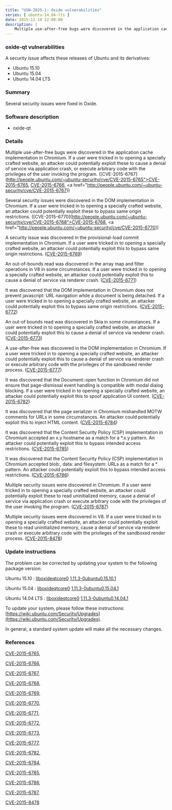 ```yaml
---
title: "USN-2825-1: Oxide vulnerabilities"
series: [ ubuntu-14.04-lts ]
date: 2015-12-10 12:00:00
description: |
    Multiple use-after-free bugs were discovered in the application cache implementation in Chromium. If a user were tricked in to opening a specially crafted website, an attacker could potentially exploit these to cause a denial of service via application crash, or execute arbitrary code with the privileges of the user invoking the program. ([CVE-2015-6767](http://people.ubuntu.com/~ubuntu-security/cve/CVE-2015-6765">CVE-2015-6765</a>, <a href="http://people.ubuntu.com/~ubuntu-security/cve/CVE-2015-6766">CVE-2015-6766</a>, <a href="http://people.ubuntu.com/~ubuntu-security/cve/CVE-2015-6767))
--- 
```

 
### oxide-qt vulnerabilities

A security issue affects these releases of Ubuntu and its derivatives:

* Ubuntu 15.10
* Ubuntu 15.04
* Ubuntu 14.04 LTS

### Summary

Several security issues were fixed in Oxide. 

### Software description

* oxide-qt 

### Details

Multiple use-after-free bugs were discovered in the application cache implementation in Chromium. If a user were tricked in to opening a specially crafted website, an attacker could potentially exploit these to cause a denial of service via application crash, or execute arbitrary code with the privileges of the user invoking the program. ([CVE-2015-6767](http://people.ubuntu.com/~ubuntu-security/cve/CVE-2015-6765">CVE-2015-6765</a>, <a href="http://people.ubuntu.com/~ubuntu-security/cve/CVE-2015-6766">CVE-2015-6766</a>, <a href="http://people.ubuntu.com/~ubuntu-security/cve/CVE-2015-6767))

Several security issues were discovered in the DOM implementation in Chromium. If a user were tricked in to opening a specially crafted website, an attacker could potentially exploit these to bypass same origin restrictions. ([CVE-2015-6770](http://people.ubuntu.com/~ubuntu-security/cve/CVE-2015-6768">CVE-2015-6768</a>, <a href="http://people.ubuntu.com/~ubuntu-security/cve/CVE-2015-6770))

A security issue was discovered in the provisional-load commit implementation in Chromium. If a user were tricked in to opening a specially crafted website, an attacker could potentially exploit this to bypass same origin restrictions. ([CVE-2015-6769](http://people.ubuntu.com/~ubuntu-security/cve/CVE-2015-6769))

An out-of-bounds read was discovered in the array map and filter operations in V8 in some circumstances. If a user were tricked in to opening a specially crafted website, an attacker could potentially exploit this to cause a denial of service via renderer crash. ([CVE-2015-6771](http://people.ubuntu.com/~ubuntu-security/cve/CVE-2015-6771))

It was discovered that the DOM implementation in Chromium does not prevent javascript: URL navigation while a document is being detached. If a user were tricked in to opening a specially crafted website, an attacker could potentially exploit this to bypass same origin restrictions. ([CVE-2015-6772](http://people.ubuntu.com/~ubuntu-security/cve/CVE-2015-6772))

An out-of bounds read was discovered in Skia in some cirumstances. If a user were tricked in to opening a specially crafted website, an attacker could potentially exploit this to cause a denial of service via renderer crash. ([CVE-2015-6773](http://people.ubuntu.com/~ubuntu-security/cve/CVE-2015-6773))

A use-after-free was discovered in the DOM implementation in Chromium. If a user were tricked in to opening a specially crafted website, an attacker could potentially exploit this to cause a denial of service via renderer crash or execute arbitrary code with the privileges of the sandboxed render process. ([CVE-2015-6777](http://people.ubuntu.com/~ubuntu-security/cve/CVE-2015-6777))

It was discovered that the Document::open function in Chromium did not ensure that page-dismissal event handling is compatible with modal dialog blocking. If a user were tricked in to opening a specially crafted website, an attacker could potentially exploit this to spoof application UI content. ([CVE-2015-6782](http://people.ubuntu.com/~ubuntu-security/cve/CVE-2015-6782))

It was discovered that the page serializer in Chromium mishandled MOTW comments for URLs in some circumstances. An attacker could potentially exploit this to inject HTML content. ([CVE-2015-6784](http://people.ubuntu.com/~ubuntu-security/cve/CVE-2015-6784))

It was discovered that the Content Security Policy (CSP) implementation in Chromium accepted an x.y hostname as a match for a *.x.y pattern. An attacker could potentially exploit this to bypass intended access restrictions. ([CVE-2015-6785](http://people.ubuntu.com/~ubuntu-security/cve/CVE-2015-6785))

It was discovered that the Content Security Policy (CSP) implementation in Chromium accepted blob:, data: and filesystem: URLs as a match for a * pattern. An attacker could potentially exploit this to bypass intended access restrictions. ([CVE-2015-6786](http://people.ubuntu.com/~ubuntu-security/cve/CVE-2015-6786))

Multiple security issues were discovered in Chromium. If a user were tricked in to opening a specially crafted website, an attacker could potentially exploit these to read uninitialized memory, cause a denial of service via application crash or execute arbitrary code with the privileges of the user invoking the program. ([CVE-2015-6787](http://people.ubuntu.com/~ubuntu-security/cve/CVE-2015-6787))

Multiple security issues were discovered in V8. If a user were tricked in to opening a specially crafted website, an attacker could potentially exploit these to read uninitialized memory, cause a denial of service via renderer crash or execute arbitrary code with the privileges of the sandboxed render process. ([CVE-2015-8478](http://people.ubuntu.com/~ubuntu-security/cve/CVE-2015-8478)) 

### Update instructions

The problem can be corrected by updating your system to the following package version:

Ubuntu 15.10
 : [liboxideqtcore0](https://launchpad.net/ubuntu/+source/oxide-qt) <span> [1.11.3-0ubuntu0.15.10.1](https://launchpad.net/ubuntu/+source/oxide-qt/1.11.3-0ubuntu0.15.10.1) </span> 

Ubuntu 15.04
 : [liboxideqtcore0](https://launchpad.net/ubuntu/+source/oxide-qt) <span> [1.11.3-0ubuntu0.15.04.1](https://launchpad.net/ubuntu/+source/oxide-qt/1.11.3-0ubuntu0.15.04.1) </span> 

Ubuntu 14.04 LTS
 : [liboxideqtcore0](https://launchpad.net/ubuntu/+source/oxide-qt) <span> [1.11.3-0ubuntu0.14.04.1](https://launchpad.net/ubuntu/+source/oxide-qt/1.11.3-0ubuntu0.14.04.1) </span> 

To update your system, please follow these instructions: [https://wiki.ubuntu.com/Security/Upgrades](https://wiki.ubuntu.com/Security/Upgrades).

In general, a standard system update will make all the necessary changes. 

### References

 [CVE-2015-6765](http://people.ubuntu.com/~ubuntu-security/cve/CVE-2015-6765), 

 [CVE-2015-6766](http://people.ubuntu.com/~ubuntu-security/cve/CVE-2015-6766), 

 [CVE-2015-6767](http://people.ubuntu.com/~ubuntu-security/cve/CVE-2015-6767), 

 [CVE-2015-6768](http://people.ubuntu.com/~ubuntu-security/cve/CVE-2015-6768), 

 [CVE-2015-6769](http://people.ubuntu.com/~ubuntu-security/cve/CVE-2015-6769), 

 [CVE-2015-6770](http://people.ubuntu.com/~ubuntu-security/cve/CVE-2015-6770), 

 [CVE-2015-6771](http://people.ubuntu.com/~ubuntu-security/cve/CVE-2015-6771), 

 [CVE-2015-6772](http://people.ubuntu.com/~ubuntu-security/cve/CVE-2015-6772), 

 [CVE-2015-6773](http://people.ubuntu.com/~ubuntu-security/cve/CVE-2015-6773), 

 [CVE-2015-6777](http://people.ubuntu.com/~ubuntu-security/cve/CVE-2015-6777), 

 [CVE-2015-6782](http://people.ubuntu.com/~ubuntu-security/cve/CVE-2015-6782), 

 [CVE-2015-6784](http://people.ubuntu.com/~ubuntu-security/cve/CVE-2015-6784), 

 [CVE-2015-6785](http://people.ubuntu.com/~ubuntu-security/cve/CVE-2015-6785), 

 [CVE-2015-6786](http://people.ubuntu.com/~ubuntu-security/cve/CVE-2015-6786), 

 [CVE-2015-6787](http://people.ubuntu.com/~ubuntu-security/cve/CVE-2015-6787), 

 [CVE-2015-8478](http://people.ubuntu.com/~ubuntu-security/cve/CVE-2015-8478)
 
